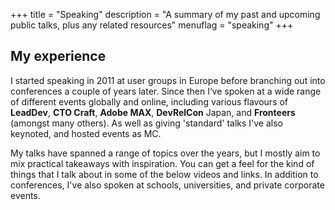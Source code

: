 +++
title       = "Speaking"
description = "A summary of my past and upcoming public talks, plus any related resources"
menuflag    = "speaking"
+++

## My experience
I started speaking in 2011 at user groups in Europe before branching out into conferences a couple of years later. Since then I‘ve spoken at a wide range of different events globally and online, including various flavours of **LeadDev**, **CTO Craft**, **Adobe MAX**, **DevRelCon** Japan, and **Fronteers** (amongst many others). As well as giving 'standard' talks I've also keynoted, and hosted events as MC.

My talks have spanned a range of topics over the years, but I mostly aim to mix practical takeaways with inspiration. You can get a feel for the kind of things that I talk about in some of the below videos and links. In addition to conferences, I've also spoken at schools, universities, and private corporate events.

